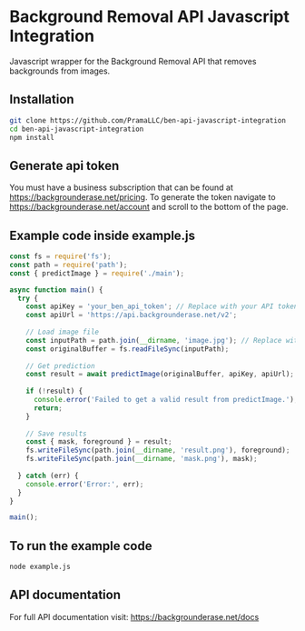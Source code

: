 # Background Removal API Javascript Integration

Javascript wrapper for the Background Removal API that removes backgrounds from images.

## Installation
```bash
git clone https://github.com/PramaLLC/ben-api-javascript-integration
cd ben-api-javascript-integration
npm install
```

## Generate api token 
You must have a business subscription that can be found at https://backgrounderase.net/pricing. To generate the token navigate to
https://backgrounderase.net/account and scroll to the bottom of the page.

## Example code inside example.js

```javascript
const fs = require('fs');
const path = require('path');
const { predictImage } = require('./main');

async function main() {
  try {
    const apiKey = 'your_ben_api_token'; // Replace with your API token
    const apiUrl = 'https://api.backgrounderase.net/v2';
    
    // Load image file
    const inputPath = path.join(__dirname, 'image.jpg'); // Replace with your image path
    const originalBuffer = fs.readFileSync(inputPath);
    
    // Get prediction
    const result = await predictImage(originalBuffer, apiKey, apiUrl);
    
    if (!result) {
      console.error('Failed to get a valid result from predictImage.');
      return;
    }
    
    // Save results
    const { mask, foreground } = result;
    fs.writeFileSync(path.join(__dirname, 'result.png'), foreground);
    fs.writeFileSync(path.join(__dirname, 'mask.png'), mask);
    
  } catch (err) {
    console.error('Error:', err);
  }
}

main();
```

## To run the example code
```bash
node example.js
```


## API documentation
For full API documentation visit: https://backgrounderase.net/docs

